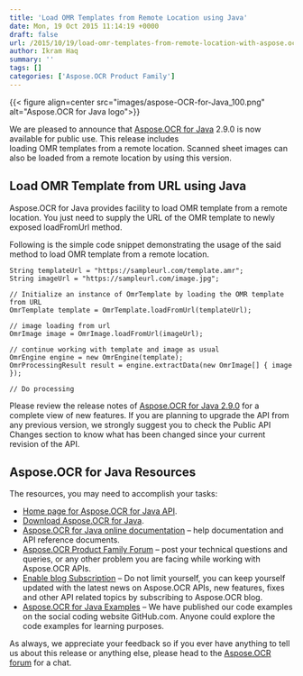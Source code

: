 ```yaml
---
title: 'Load OMR Templates from Remote Location using Java'
date: Mon, 19 Oct 2015 11:14:19 +0000
draft: false
url: /2015/10/19/load-omr-templates-from-remote-location-with-aspose.ocr-for-java-2.9.0/
author: Ikram Haq
summary: ''
tags: []
categories: ['Aspose.OCR Product Family']
---
```




{{< figure align=center src="images/aspose-OCR-for-Java_100.png" alt="Aspose.OCR for Java logo">}}


  
We are pleased to announce that [Aspose.OCR for Java][1] 2.9.0 is now available for public use. This release includes  
loading OMR templates from a remote location. Scanned sheet images can also be loaded from a remote location by using this version.

## Load OMR Template from URL using Java

Aspose.OCR for Java provides facility to load OMR template from a remote location. You just need to supply the URL of the OMR template to newly exposed loadFromUrl method.

Following is the simple code snippet demonstrating the usage of the said method to load OMR template from a remote location.

```
String templateUrl = "https://sampleurl.com/template.amr";
String imageUrl = "https://sampleurl.com/image.jpg";
        
// Initialize an instance of OmrTemplate by loading the OMR template from URL
OmrTemplate template = OmrTemplate.loadFromUrl(templateUrl);
        
// image loading from url
OmrImage image = OmrImage.loadFromUrl(imageUrl);
        
// continue working with template and image as usual
OmrEngine engine = new OmrEngine(template);
OmrProcessingResult result = engine.extractData(new OmrImage[] { image });

// Do processing
```

Please review the release notes of [Aspose.OCR for Java 2.9.0][2] for a complete view of new features. If you are planning to upgrade the API from any previous version, we strongly suggest you to check the Public API Changes section to know what has been changed since your current revision of the API.

## Aspose.OCR for Java Resources

The resources, you may need to accomplish your tasks:

*   [Home page for Aspose.OCR for Java API][3].
*   [Download Aspose.OCR for Java][4].
*   [Aspose.OCR for Java online documentation][5] – help documentation and API reference documents.
*   [Aspose.OCR Product Family Forum][6] – post your technical questions and queries, or any other problem you are facing while working with Aspose.OCR APIs.
*   [Enable blog Subscription][7] – Do not limit yourself, you can keep yourself updated with the latest news on Aspose.OCR APIs, new features, fixes and other API related topics by subscribing to Aspose.OCR blog.
*   [Aspose.OCR for Java Examples][8] – We have published our code examples on the social coding website GitHub.com. Anyone could explore the code examples for learning purposes.

As always, we appreciate your feedback so if you ever have anything to tell us about this release or anything else, please head to the [Aspose.OCR forum][9] for a chat.




[1]: https://products.aspose.com/ocr/java
[2]: https://docs.aspose.com/ocr/java/
[3]: https://products.aspose.com/ocr/java
[4]: https://downloads.aspose.com/ocr/java
[5]: https://docs.aspose.com/ocr/java/
[6]: https://forum.aspose.com/c/ocr
[7]: https://blog.aspose.com/category/aspose-products/aspose-ocr-product-family/
[8]: https://github.com/aspose-ocr/Aspose.OCR-for-Java
[9]: http://forum.aspose.com





